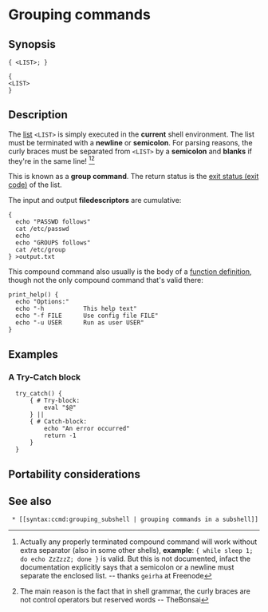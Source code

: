 # Grouping commands

## Synopsis

    { <LIST>; }

    {
    <LIST>
    }

## Description

The [list](../../syntax/basicgrammar.md#lists) `<LIST>` is simply executed in
the **current** shell environment. The list must be terminated with a
**newline** or **semicolon**. For parsing reasons, the curly braces must
be separated from `<LIST>` by a **semicolon** and **blanks** if they\'re
in the same line! [^1][^2]

This is known as a **group command**. The return status is the [exit
status (exit code)](../../scripting/basics.md#exit_codes) of the list.

The input and output **filedescriptors** are cumulative:

    {
      echo "PASSWD follows"
      cat /etc/passwd
      echo
      echo "GROUPS follows"
      cat /etc/group
    } >output.txt

This compound command also usually is the body of a [function
definition](../../syntax/basicgrammar.md#shell_function_definitions), though not
the only compound command that's valid there:

    print_help() {
      echo "Options:"
      echo "-h           This help text"
      echo "-f FILE      Use config file FILE"
      echo "-u USER      Run as user USER"
    }

## Examples

### A Try-Catch block

      try_catch() {
          { # Try-block:
              eval "$@"
          } ||
          { # Catch-block:
              echo "An error occurred"
              return -1
          }
      }

## Portability considerations

## See also

     * [[syntax:ccmd:grouping_subshell | grouping commands in a subshell]]

[^1]: Actually any properly terminated compound command will work
    without extra separator (also in some other shells), **example**:
    `{ while sleep 1; do echo ZzZzzZ; done }` is valid. But this is not
    documented, infact the documentation explicitly says that a
    semicolon or a newline must separate the enclosed list. -- thanks
    `geirha` at Freenode

[^2]: The main reason is the fact that in shell grammar, the curly
    braces are not control operators but reserved words -- TheBonsai
